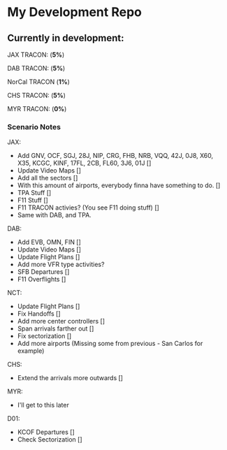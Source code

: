 # My Development Repo
## Currently in development:
JAX TRACON: (**5%**)

DAB TRACON: (**5%**)

NorCal TRACON (**1%**)

CHS TRACON: (**5%**)

MYR TRACON: (**0%**)

### Scenario Notes
JAX:
- Add GNV, OCF, SGJ, 28J, NIP, CRG, FHB, NRB, VQQ, 42J, 0J8, X60, X35, KCGC, KINF, 17FL, 2CB, FL60, 3J6, 01J []
- Update Video Maps []
- Add all the sectors []
 - With this amount of airports, everybody finna have something to do. []
- TPA Stuff []
- F11 Stuff []
- F11 TRACON activies? (You see F11 doing stuff) []
 - Same with DAB, and TPA.

DAB:
 - Add EVB, OMN, FIN []
 - Update Video Maps []
 - Update Flight Plans []
  - Add more VFR type activities?
 - SFB Departures []
 - F11 Overflights []

NCT:
- Update Flight Plans []
- Fix Handoffs []
- Add more center controllers []
- Span arrivals farther out []
- Fix sectorization []
- Add more airports (Missing some from previous - San Carlos for example)

CHS:
- Extend the arrivals more outwards []

MYR:
- I'll get to this later

D01:
- KCOF Departures []
- Check Sectorization []

